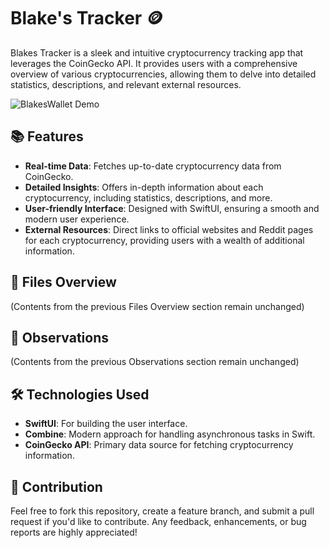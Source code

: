 # Blake's Tracker 🪙

Blakes Tracker is a sleek and intuitive cryptocurrency tracking app that leverages the CoinGecko API. It provides users with a comprehensive overview of various cryptocurrencies, allowing them to delve into detailed statistics, descriptions, and relevant external resources.

![BlakesWallet Demo](https://user-images.githubusercontent.com/88250197/184780517-c7867baa-cc68-4935-a00c-2f25f904e6ca.gif)

## 📚 Features

- **Real-time Data**: Fetches up-to-date cryptocurrency data from CoinGecko.
- **Detailed Insights**: Offers in-depth information about each cryptocurrency, including statistics, descriptions, and more.
- **User-friendly Interface**: Designed with SwiftUI, ensuring a smooth and modern user experience.
- **External Resources**: Direct links to official websites and Reddit pages for each cryptocurrency, providing users with a wealth of additional information.

## 📁 Files Overview

(Contents from the previous Files Overview section remain unchanged)

## 📝 Observations

(Contents from the previous Observations section remain unchanged)

## 🛠️ Technologies Used

- **SwiftUI**: For building the user interface.
- **Combine**: Modern approach for handling asynchronous tasks in Swift.
- **CoinGecko API**: Primary data source for fetching cryptocurrency information.

## 🤝 Contribution

Feel free to fork this repository, create a feature branch, and submit a pull request if you'd like to contribute. Any feedback, enhancements, or bug reports are highly appreciated!
